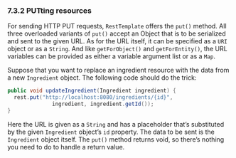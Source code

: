 ### 7.3.2 PUTting resources

For sending HTTP PUT requests, `RestTemplate` offers the `put()` method. All three overloaded variants of `put()` accept an Object that is to be serialized and sent to the given URL. As for the URL itself, it can be specified as a `URI` object or as a `String`. And like `getForObject()` and `getForEntity()`, the URL variables can be provided as either a variable argument list or as a `Map`.

Suppose that you want to replace an ingredient resource with the data from a new `Ingredient` object. The following code should do the trick:

```java
public void updateIngredient(Ingredient ingredient) {
  rest.put("http://localhost:8080/ingredients/{id}",
              ingredient, ingredient.getId());
}
```

Here the URL is given as a `String` and has a placeholder that’s substituted by the given `Ingredient` object’s `id` property. The data to be sent is the `Ingredient` object itself. The `put()` method returns void, so there’s nothing you need to do to handle a return value.


